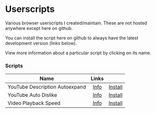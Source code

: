 # Userscripts

Various browser userscripts I created/maintain. These are not hosted anywhere except here on github.

You can install the script here on github to always have the latest development version (links below).

View more information about a particular script by clicking on its name.

### Scripts

| Name                           |                  Links                  |                                                                                                   |
|--------------------------------|:---------------------------------------:|:-------------------------------------------------------------------------------------------------:|
| YouTube Description Autoexpand | [Info](youtube-description-autoexpand/) | [Install](../../raw/master/youtube-description-autoexpand/youtube-description-autoexpand.user.js) |
| YouTube Auto Dislike           |      [Info](youtube-auto-dislike/)      |           [Install](../../raw/master/youtube-auto-dislike/youtube-auto-dislike.user.js)           |
| Video Playback Speed           |     [Info](video-playback-speed/)      |           [Install](../../raw/master/video-playback-speed/video-playback-speed.user.js)           |

